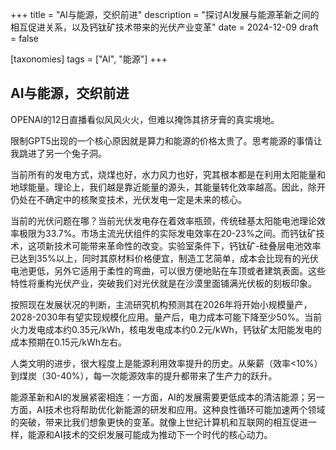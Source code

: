 +++
title = "AI与能源，交织前进"
description = "探讨AI发展与能源革新之间的相互促进关系，以及钙钛矿技术带来的光伏产业变革"
date = 2024-12-09
draft = false

[taxonomies]
tags = ["AI", "能源"]
+++

## AI与能源，交织前进

OPENAI的12日直播看似风风火火，但难以掩饰其挤牙膏的真实境地。

限制GPT5出现的一个核心原因就是算力和能源的价格太贵了。思考能源的事情让我跳进了另一个兔子洞。

当前所有的发电方式，烧煤也好，水力风力也好，究其根本都是在利用太阳能量和地球能量。理论上，我们越是靠近能量的源头，其能量转化效率越高。因此，除开仍处在不确定中的核聚变技术，光伏发电一定是未来的核心。

当前的光伏问题在哪？当前光伏发电存在着效率瓶颈，传统硅基太阳能电池理论效率极限为33.7%。市场主流光伏组件的实际发电效率在20-23%之间。而钙钛矿技术，这项新技术可能带来革命性的改变。实验室条件下，钙钛矿-硅叠层电池效率已达到35%以上，同时其原材料价格便宜，制造工艺简单，成本会比现有的光伏电池更低，另外它适用于柔性的弯曲，可以很方便地贴在车顶或者建筑表面。这些特性将重构光伏产业，突破我们对光伏就是在沙漠里面铺满光伏板的刻板印象。

按照现在发展状况的判断，主流研究机构预测其在2026年将开始小规模量产，2028-2030年有望实现规模化应用。量产后，电力成本可能下降至少50%。当前火力发电成本约0.35元/kWh，核电发电成本约0.2元/kWh，钙钛矿太阳能发电的成本预期在0.15元/kWh左右。

人类文明的进步，很大程度上是能源利用效率提升的历史。从柴薪（效率<10%）到煤炭（30-40%），每一次能源效率的提升都带来了生产力的跃升。

能源革新和AI的发展紧密相连：一方面，AI的发展需要更低成本的清洁能源；另一方面，AI技术也将帮助优化新能源的研发和应用。这种良性循环可能加速两个领域的突破，带来比我们想象更快的变革。就像上世纪计算机和互联网的相互促进一样，能源和AI技术的交织发展可能成为推动下一个时代的核心动力。